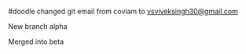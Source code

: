 #doodle
changed git email from coviam to vsviveksingh30@gmail.com

New branch alpha

Merged into beta
